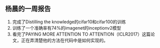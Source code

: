 杨晨的一周报告
--------
1. 完成了Distilling the knowledge的cifar10和cifar100的训练
2. 训练了一个准确率有74%的imagenet的inceptionv2模型
3. 看完了PAYING MORE ATTENTION TO ATTENTION（ICLR2017）这篇论文，正在弄清楚他的方法在代码中是如何实现的。
